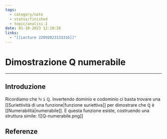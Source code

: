 ```yaml
---
tags:
  - category/note
  - status/finished
  - topic/analisi-I
date: 01-10-2023 12:10:28
links:
  - "[[Lecture 22092023133316]]"
---
```

# Dimostrazione Q numerabile
---
## Introduzione
Ricordiamo che $\mathbb{N} \subsetneqq \mathbb{Q}$.
Invertendo dominio e codominio ci basta trovare una [[Suriettività di una funzione|funzione suriettiva]] per dimostrare che $\mathbb{Q}$ è [[Numerabilità|numerabile]]. E questa funzione esiste, costruendo una struttura simile:
![[Q-numerabile.png]]

## Referenze